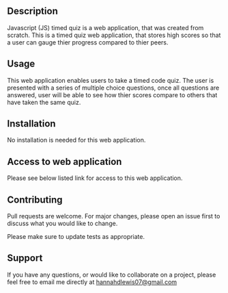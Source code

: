 ## Description
Javascript (JS) timed quiz is a web application, that was created from scratch. This is a timed quiz web application, that stores high scores so that a user can gauge thier progress compared to thier peers.

## Usage

This web application enables users to take a timed code quiz. The user is presented with a series of multiple choice questions, once all questions are answered, user will be able to see how thier scores compare to others that have taken the same quiz. 

## Installation

No installation is needed for this web application.


## Access to web application

Please see below listed link for access to this web application.



## Contributing

Pull requests are welcome. For major changes, please open an issue first to discuss what you would like to change.

Please make sure to update tests as appropriate.

## Support

If you have any questions, or would like to collaborate on a project, please feel free to email me directly at hannahdlewis07@gmail.com


